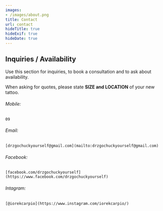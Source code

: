 ```yaml
---
images:
- /images/about.png
title: Contact
url: contact
hideTitle: true
hideExif: true
hideDate: true
---
```


## Inquiries / Availability
Use this section for inquiries, to book a consultation and to ask about availability.

When asking for quotes, please state <strong>SIZE and LOCATION</strong> of your new tattoo.



###### Mobile:
    09

###### Email:
    [drzgochuckyourself@gmail.com](mailto:drzgochuckyourself@gmail.com)

###### Facebook:
    [facebook.com/drzgochuckyourself](https://www.facebook.com/drzgochuckyourself)

###### Intagram:
    [@iorekcarpio](https://www.instagram.com/iorekcarpio/)